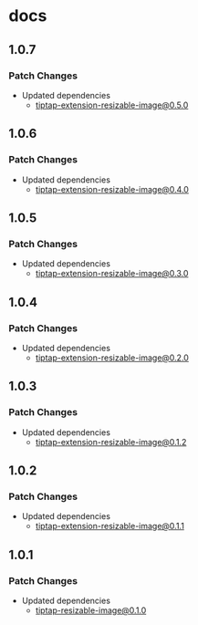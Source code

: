 # docs

## 1.0.7

### Patch Changes

- Updated dependencies
  - tiptap-extension-resizable-image@0.5.0

## 1.0.6

### Patch Changes

- Updated dependencies
  - tiptap-extension-resizable-image@0.4.0

## 1.0.5

### Patch Changes

- Updated dependencies
  - tiptap-extension-resizable-image@0.3.0

## 1.0.4

### Patch Changes

- Updated dependencies
  - tiptap-extension-resizable-image@0.2.0

## 1.0.3

### Patch Changes

- Updated dependencies
  - tiptap-extension-resizable-image@0.1.2

## 1.0.2

### Patch Changes

- Updated dependencies
  - tiptap-extension-resizable-image@0.1.1

## 1.0.1

### Patch Changes

- Updated dependencies
  - tiptap-resizable-image@0.1.0
